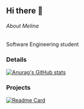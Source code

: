## Hi there 👋

###### About Melina
Software Engineering student

### Details
[![Anurag's GitHub stats](https://github-readme-stats.vercel.app/api?username=melrvg)](https://github.com/anuraghazra/github-readme-stats)

### Projects

[![Readme Card](httpsgithub-readme-stats.vercel.appapipinusername=githubjavascriptebac&repo=variavel&theme=dark)](httpsgithub.comanuraghazragithub-readme-stats)
